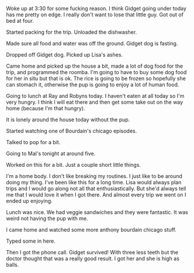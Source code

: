 Woke up at 3:30 for some fucking reason. I think Gidget going under today has me pretty on edge. I really don't want to lose that little guy. Got out of bed at four. 

Started packing for the trip. Unloaded the dishwasher.

Made sure all food and water was off the ground. Gidget dog is fasting.

Dropped off Gidget dog. Picked up Lisa's ashes.

Came home and picked up the house a bit, made a lot of dog food for the trip, and programmed the roomba. I'm going to have to buy some dog food for her in situ but that is ok. The rice is going to be frozen so hopefully she can stomach it, otherwise the pup is going to enjoy a lot of human food.

Going to lunch at Ray and Robyns today. I haven't eaten at all today so I'm very hungry. I think I will eat there and then get some take out on the way home (because I'm that hungry).

It is lonely around the house today without the pup.

Started watching one of Bourdain's chicago episodes. 

Talked to pop for a bit. 

Going to Mal's tonight at around five. 

Worked on this for a bit. Just a couple short little things. 

I'm a home body. I don't like breaking my routines. I just like to be around doing my thing. I've been like this for a long time. Lisa would always plan trips and I would go along not all that enthusiastically. But she'd always tell me that I would love it when I got there. And almost every trip we went on I ended up enjoying. 

Lunch was nice. We had veggie sandwiches and they were fantastic. It was weird not having the pup with me. 

I came home and watched some more anthony bourdain chicago stuff. 

Typed some in here.

Then I got the phone call. Gidget survived! With three less teeth but the doctor thought that was a really good result. I got her and she is high as balls. 

